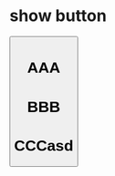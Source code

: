 <script setup>
  import Button from '../ui/button.vue'
</script>

# show button

<Button />

# AAA

# BBB

# CCCasd
